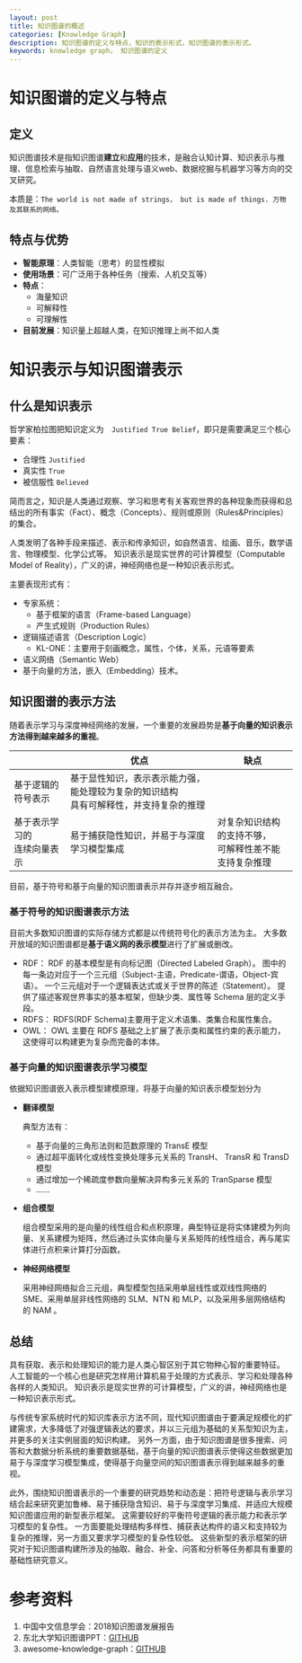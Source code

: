 ```yaml
---
layout: post
title: 知识图谱的概述
categories: [Knowledge Graph]
description: 知识图谱的定义与特点，知识的表示形式，知识图谱的表示形式。
keywords: knowledge graph， 知识图谱的定义
---
```


# 知识图谱的定义与特点

## 定义

知识图谱技术是指知识图谱**建立**和**应用**的技术，是融合认知计算、知识表示与推理、信息检索与抽取、自然语言处理与语义web、数据挖掘与机器学习等方向的交叉研究。

本质是：`The world is not made of strings， but is made of things. 万物及其联系的网络。`

## 特点与优势

- **智能原理**：人类智能（思考）的显性模拟
- **使用场景**：可广泛用于各种任务（搜索、人机交互等）
- **特点**：
  - 海量知识
  - 可解释性
  - 可理解性
- **目前发展**：知识量上超越人类，在知识推理上尚不如人类

# 知识表示与知识图谱表示

## 什么是知识表示

哲学家柏拉图把知识定义为　`Justified True Belief`，即只是需要满足三个核心要素：
- 合理性 `Justified`
- 真实性 `True`
- 被信服性 `Believed`

简而言之，知识是人类通过观察、学习和思考有关客观世界的各种现象而获得和总结出的所有事实（Fact）、概念（Concepts）、规则或原则（Rules&Principles）的集合。

人类发明了各种手段来描述、表示和传承知识，如自然语言、绘画、音乐，数学语言、物理模型、化学公式等。
知识表示是现实世界的可计算模型（Computable Model of Reality），广义的讲，神经网络也是一种知识表示形式。

主要表现形式有：
- 专家系统：
  - 基于框架的语言（Frame-based Language）
  - 产生式规则（Production Rules）
- 逻辑描述语言（Description Logic）
  - KL-ONE：主要用于刻画概念，属性，个体，关系，元语等要素
- 语义网络（Semantic Web）
- 基于向量的方法，嵌入（Embedding）技术。

## 知识图谱的表示方法

随着表示学习与深度神经网络的发展，一个重要的发展趋势是**基于向量的知识表示方法得到越来越多的重视**。

|                                | 优点                                                                                     | 缺点                                                     |
| ------------------------------ | ---------------------------------------------------------------------------------------- | -------------------------------------------------------- |
| 基于逻辑的符号表示             | 基于显性知识，表示表示能力强，能处理较为复杂的知识结构<br>具有可解释性，并支持复杂的推理 |                                                          |
| 基于表示学习的<br>连续向量表示 | 易于捕获隐性知识，并易于与深度学习模型集成                                               | 对复杂知识结构的支持不够，<br>可解释性差不能支持复杂推理 |

目前，基于符号和基于向量的知识图谱表示并存并逐步相互融合。

### 基于符号的知识图谱表示方法

目前大多数知识图谱的实际存储方式都是以传统符号化的表示方法为主。
大多数开放域的知识图谱都是**基于语义网的表示模型**进行了扩展或删改。

- RDF：
  RDF 的基本模型是有向标记图（Directed Labeled Graph）。
  图中的每一条边对应于一个三元组（Subject-主语，Predicate-谓语，Object-宾语）。
  一个三元组对于一个逻辑表达式或关于世界的陈述（Statement）。
  提供了描述客观世界事实的基本框架，但缺少类、属性等 Schema 层的定义手段。
- RDFS：
  RDFS(RDF Schema)主要用于定义术语集、类集合和属性集合。
- OWL：
  OWL 主要在 RDFS 基础之上扩展了表示类和属性约束的表示能力，这使得可以构建更为复杂而完备的本体。

### 基于向量的知识图谱表示学习模型

依据知识图谱嵌入表示模型建模原理，将基于向量的知识表示模型划分为
- **翻译模型**

  典型方法有：
  - 基于向量的三角形法则和范数原理的 TransE 模型
  - 通过超平面转化或线性变换处理多元关系的 TransH、 TransR 和 TransD 模型
  - 通过增加一个稀疏度参数向量解决异构多元关系的 TranSparse 模型
  - ......

- **组合模型**

  组合模型采用的是向量的线性组合和点积原理，典型特征是将实体建模为列向量、关系建模为矩阵，然后通过头实体向量与关系矩阵的线性组合，再与尾实体进行点积来计算打分函数。

- **神经网络模型**

  采用神经网络拟合三元组，典型模型包括采用单层线性或双线性网络的 SME、采用单层非线性网络的 SLM、NTN 和 MLP，以及采用多层网络结构的 NAM 。

## 总结

具有获取、表示和处理知识的能力是人类心智区别于其它物种心智的重要特征。
人工智能的一个核心也是研究怎样用计算机易于处理的方式表示、学习和处理各种各样的人类知识。
知识表示是现实世界的可计算模型，广义的讲，神经网络也是一种知识表示形式。

与传统专家系统时代的知识库表示方法不同，现代知识图谱由于要满足规模化的扩建需求，大多降低了对强逻辑表达的要求，并以三元组为基础的关系型知识为主，并更多的关注实例层面的知识构建。
另外一方面，由于知识图谱是很多搜索、问答和大数据分析系统的重要数据基础，基于向量的知识图谱表示使得这些数据更加易于与深度学习模型集成，使得基于向量空间的知识图谱表示得到越来越多的重视。

此外，围绕知识图谱表示的一个重要的研究趋势和动态是：把符号逻辑与表示学习结合起来研究更加鲁棒、易于捕获隐含知识、易于与深度学习集成、并适应大规模知识图谱应用的新型表示框架。
这需要较好的平衡符号逻辑的表示能力和表示学习模型的复杂性。
一方面要能处理结构多样性、捕获表达构件的语义和支持较为复杂的推理，另一方面又要求学习模型的复杂性较低。
这些新型的表示框架的研究对于知识图谱构建所涉及的抽取、融合、补全、问答和分析等任务都具有重要的基础性研究意义。


# 参考资料

1.  中国中文信息学会：2018知识图谱发展报告
2.  东北大学知识图谱PPT：[GITHUB](https://github.com/npubird/KnowledgeGraphCourse)
3. awesome-knowledge-graph：[GITHUB](https://github.com/husthuke/awesome-knowledge-graph)
